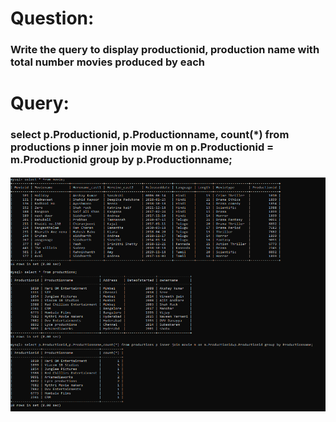 
# Question:
### Write the query to display productionid, production name with total number movies produced by each

# Query:
### select p.Productionid, p.Productionname, count(*) from productions p inner join movie m on p.Productionid = m.Productionid group by p.Productionname;</br>

![Alt Text](https://github.com/P99003664/MySQL/blob/main/Day1/AQImages/aq1.png)<br />
